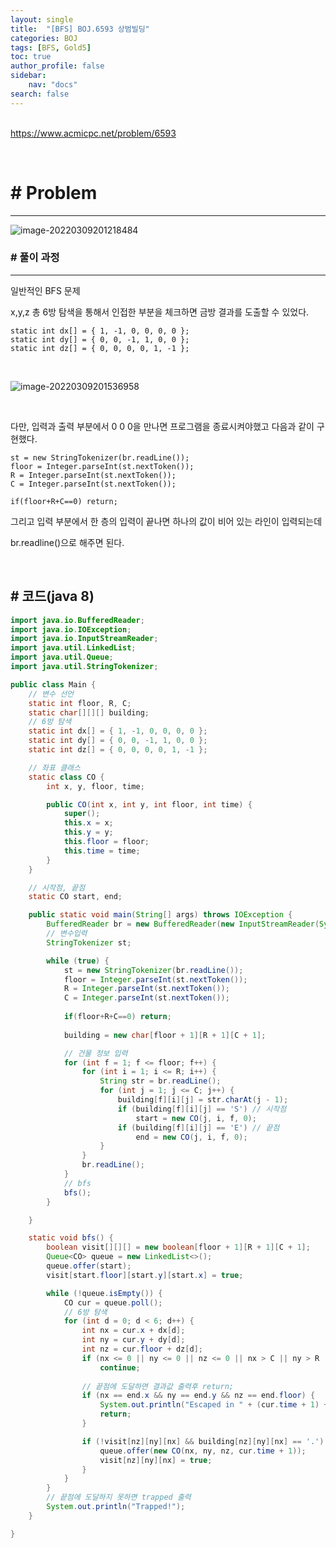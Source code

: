 ```yaml
---
layout: single
title:  "[BFS] BOJ.6593 상범빌딩"
categories: BOJ
tags: [BFS, Gold5]
toc: true
author_profile: false
sidebar:
    nav: "docs"
search: false
---
```


<br><https://www.acmicpc.net/problem/6593>

<br>

# # Problem

--------------------------------------------------------------------------------------

<img src="../images/2022-03-09-boj-6593/image-20220309201218484.png" alt="image-20220309201218484" style="zoom:100%;" />



<br>

### # 풀이 과정

******************************************************************

일반적인 BFS 문제

x,y,z 총 6방 탐색을  통해서 인접한 부분을 체크하면 금방 결과를 도출할 수 있었다.

	static int dx[] = { 1, -1, 0, 0, 0, 0 };
	static int dy[] = { 0, 0, -1, 1, 0, 0 };
	static int dz[] = { 0, 0, 0, 0, 1, -1 };

<br>


![image-20220309201536958](../images/2022-03-09-boj-6593/image-20220309201536958.png)
				
						

<br>

다만, 입력과 출력 부분에서 0 0 0을 만나면 프로그램을 종료시켜야했고 다음과 같이 구현했다.

	st = new StringTokenizer(br.readLine());
	floor = Integer.parseInt(st.nextToken());
	R = Integer.parseInt(st.nextToken());
	C = Integer.parseInt(st.nextToken());
			
	if(floor+R+C==0) return;



그리고 입력 부분에서 한 층의 입력이 끝나면 하나의 값이 비어 있는 라인이 입력되는데 <br>

br.readline()으로 해주면 된다.

<br>

## # 코드(java 8)

```java
import java.io.BufferedReader;
import java.io.IOException;
import java.io.InputStreamReader;
import java.util.LinkedList;
import java.util.Queue;
import java.util.StringTokenizer;

public class Main {
	// 변수 선언
	static int floor, R, C;
	static char[][][] building;
	// 6방 탐색
	static int dx[] = { 1, -1, 0, 0, 0, 0 };
	static int dy[] = { 0, 0, -1, 1, 0, 0 };
	static int dz[] = { 0, 0, 0, 0, 1, -1 };

	// 좌표 클래스
	static class CO {
		int x, y, floor, time;

		public CO(int x, int y, int floor, int time) {
			super();
			this.x = x;
			this.y = y;
			this.floor = floor;
			this.time = time;
		}
	}

	// 시작점, 끝점
	static CO start, end;

	public static void main(String[] args) throws IOException {
		BufferedReader br = new BufferedReader(new InputStreamReader(System.in));
		// 변수입력
		StringTokenizer st;

		while (true) {
			st = new StringTokenizer(br.readLine());
			floor = Integer.parseInt(st.nextToken());
			R = Integer.parseInt(st.nextToken());
			C = Integer.parseInt(st.nextToken());
			
			if(floor+R+C==0) return;
			
			building = new char[floor + 1][R + 1][C + 1];

			// 건물 정보 입력
			for (int f = 1; f <= floor; f++) {
				for (int i = 1; i <= R; i++) {
					String str = br.readLine();
					for (int j = 1; j <= C; j++) {
						building[f][i][j] = str.charAt(j - 1);
						if (building[f][i][j] == 'S') // 시작점
							start = new CO(j, i, f, 0);
						if (building[f][i][j] == 'E') // 끝점
							end = new CO(j, i, f, 0);
					}
				}
				br.readLine();
			}
			// bfs
			bfs();
		}

	}

	static void bfs() {
		boolean visit[][][] = new boolean[floor + 1][R + 1][C + 1];
		Queue<CO> queue = new LinkedList<>();
		queue.offer(start);
		visit[start.floor][start.y][start.x] = true;

		while (!queue.isEmpty()) {
			CO cur = queue.poll();
			// 6방 탐색
			for (int d = 0; d < 6; d++) {
				int nx = cur.x + dx[d];
				int ny = cur.y + dy[d];
				int nz = cur.floor + dz[d];
				if (nx <= 0 || ny <= 0 || nz <= 0 || nx > C || ny > R || nz > floor)
					continue;
				
				// 끝점에 도달하면 결과값 출력후 return;
				if (nx == end.x && ny == end.y && nz == end.floor) {
					System.out.println("Escaped in " + (cur.time + 1) + " minute(s).");
					return;
				}

				if (!visit[nz][ny][nx] && building[nz][ny][nx] == '.') {
					queue.offer(new CO(nx, ny, nz, cur.time + 1));
					visit[nz][ny][nx] = true;
				}
			}
		}
		// 끝점에 도달하지 못하면 trapped 출력
		System.out.println("Trapped!");
	}

}
```

